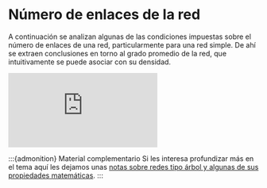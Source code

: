 # Número de enlaces de la red

A continuación se analizan algunas de las condiciones impuestas sobre el número de enlaces de una red, particularmente para una red simple. De ahí se extraen conclusiones en torno al grado promedio de la red, que intuitivamente se puede asociar con su densidad.

<div class="iframe-container-out">
	<div class="iframe-container-in">
		<iframe src="https://www.youtube.com/embed/6jAKmae-D6I" title="YouTube video player" frameborder="0" allow="accelerometer; autoplay; clipboard-write; encrypted-media; gyroscope; picture-in-picture" allowfullscreen></iframe>
	</div>
</div>

:::{admonition} Material complementario
Si les interesa profundizar más en el tema aquí les dejamos unas [notas sobre redes tipo árbol y algunas de sus propiedades matemáticas](https://www.matem.unam.mx/~ilan/2011/1/graficas/Graficas20111-arboles.pdf).
:::
